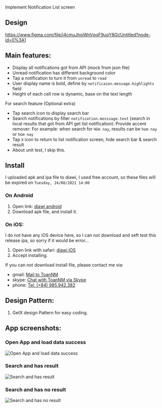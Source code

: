 Implement Notification List screen

## Design

https://www.figma.com/file/i4cmuJhojWnVpoF9uqY8Gi/Untitled?node-id=0%3A1

## Main features:

- Display all notifications got from API (mock from json file)
- Unread notification has different background color
- Tap a notification to turn it from `unread` to `read`
- User display name is bold, define by `notificaion.message.highlights` field
- Height of each cell row is dynamic, base on the text length

For search feature (Optional extra)

- Tap search icon to display search bar
- Search notifications by filter `notification.messsage.text` (search in local results that got from API get list notification): Provide accent remover: For example: when search for `Hôm nay`, results can be `hom nay` or `hôm nay`
- Tap `X` icon to return to list notification screen, hide search bar & search result
- About unit test, I skip this.

## Install
I uploaded apk and ipa file to diawi, I used free account, so these files will be expired on `Tuesday, 24/08/2021 14:00`
### On Android
1. Open link: [diawi android](https://i.diawi.com/XQ5KDX) 
2. Download apk file, and install it.

### On iOS:
I do not have any iOS device here, so I can not download and seft test this release ipa, so sorry if it would be error...
1. Open link with safari: [diawi iOS](https://i.diawi.com/mLiXLu) 
2. Accept installing.

If you can not download install file, please contact me via:
- gmail: [Mail to ToanNM](mailto:toannm.jsc@gmail.com) 
- skype: [Chat with ToanNM via Skype](skype:gs.hbsky?chat)
- phone: [Tel: (+84) 985.942.382](tel:+84985942382)

## Design Pattern:
1. GetX design Pattern for easy coding.

## App screenshots:

### Open App and load data success

![Open App and load data success](https://github.com/toannmdev/flutter_tech/blob/demo/notification_page/upload/Full_Data.png)

### Search and has result

![Search and has result](https://github.com/toannmdev/flutter_tech/blob/demo/notification_page/upload/Search_Has_Result.png)

### Search and has no result

![Search and has no result](https://github.com/toannmdev/flutter_tech/blob/demo/notification_page/upload/Search_No_Result.png)

